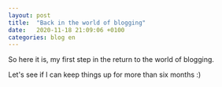 ```yaml
---
layout: post
title:  "Back in the world of blogging"
date:   2020-11-18 21:09:06 +0100
categories: blog en
---
```

So here it is, my first step in the return to the world of blogging.

Let's see if I can keep things up for more than six months :)
